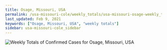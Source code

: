 ```yaml
---
title: Osage, Missouri, USA
permalink: /usa-missouri-cole/weekly_totals/usa-missouri-osage-weekly_totals.html
last_updated: Feb 9, 2021
keywords: ["Osage, Missouri, USA", "weekly totals"]
sidebar: usa-missouri-cole_sidebar
---
```


![Weekly Totals of Confirmed Cases for Osage, Missouri, USA](/covid_tracker/images/graphs/usa-missouri-osage-weekly_totals_graph.png)
